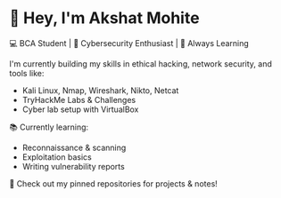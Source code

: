 # 👋 Hey, I'm Akshat Mohite

💻 BCA Student | 🔐 Cybersecurity Enthusiast | 🧠 Always Learning

I'm currently building my skills in ethical hacking, network security, and tools like:
- Kali Linux, Nmap, Wireshark, Nikto, Netcat
- TryHackMe Labs & Challenges
- Cyber lab setup with VirtualBox

📚 Currently learning:
- Reconnaissance & scanning
- Exploitation basics
- Writing vulnerability reports

🚀 Check out my pinned repositories for projects & notes!
